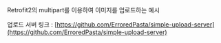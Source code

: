 Retrofit2의 multipart를 이용하여 이미지를 업로드하는 예시

업로드 서버 링크 : [https://github.com/ErroredPasta/simple-upload-server](https://github.com/ErroredPasta/simple-upload-server)
